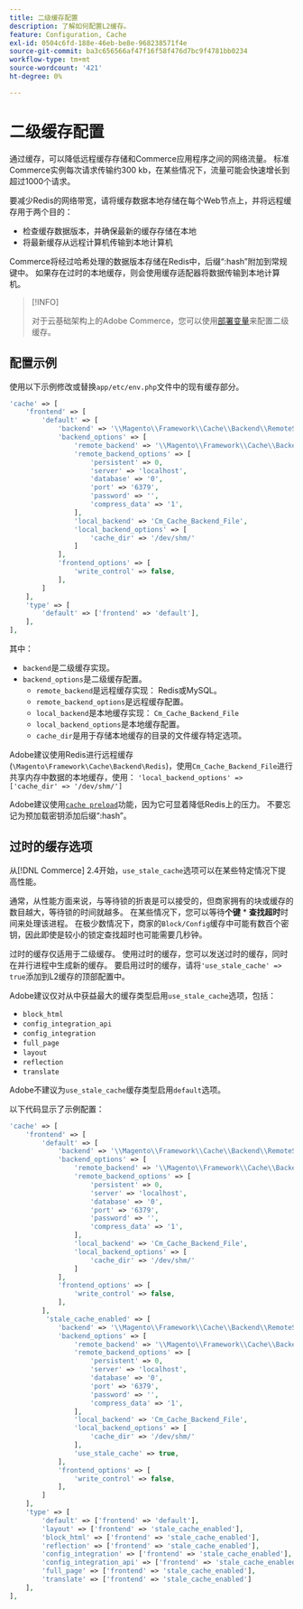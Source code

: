 ```yaml
---
title: 二级缓存配置
description: 了解如何配置L2缓存。
feature: Configuration, Cache
exl-id: 0504c6fd-188e-46eb-be8e-968238571f4e
source-git-commit: ba3c656566af47f16f58f476d7bc9f4781bb0234
workflow-type: tm+mt
source-wordcount: '421'
ht-degree: 0%

---
```


# 二级缓存配置

通过缓存，可以降低远程缓存存储和Commerce应用程序之间的网络流量。 标准Commerce实例每次请求传输约300 kb，在某些情况下，流量可能会快速增长到超过1000个请求。

要减少Redis的网络带宽，请将缓存数据本地存储在每个Web节点上，并将远程缓存用于两个目的：

- 检查缓存数据版本，并确保最新的缓存存储在本地
- 将最新缓存从远程计算机传输到本地计算机

Commerce将经过哈希处理的数据版本存储在Redis中，后缀“:hash”附加到常规键中。 如果存在过时的本地缓存，则会使用缓存适配器将数据传输到本地计算机。

>[!INFO]
>
>对于云基础架构上的Adobe Commerce，您可以使用[部署变量](https://experienceleague.adobe.com/docs/commerce-cloud-service/user-guide/configure/env/stage/variables-deploy.html#redis_backend)来配置二级缓存。

## 配置示例

使用以下示例修改或替换`app/etc/env.php`文件中的现有缓存部分。

```php
'cache' => [
    'frontend' => [
        'default' => [
            'backend' => '\\Magento\\Framework\\Cache\\Backend\\RemoteSynchronizedCache',
            'backend_options' => [
                'remote_backend' => '\\Magento\\Framework\\Cache\\Backend\\Redis',
                'remote_backend_options' => [
                    'persistent' => 0,
                    'server' => 'localhost',
                    'database' => '0',
                    'port' => '6379',
                    'password' => '',
                    'compress_data' => '1',
                ],
                'local_backend' => 'Cm_Cache_Backend_File',
                'local_backend_options' => [
                    'cache_dir' => '/dev/shm/'
                ]
            ],
            'frontend_options' => [
                'write_control' => false,
            ],
        ]
    ],
    'type' => [
        'default' => ['frontend' => 'default'],
    ],
],
```

其中：

- `backend`是二级缓存实现。
- `backend_options`是二级缓存配置。
   - `remote_backend`是远程缓存实现： Redis或MySQL。
   - `remote_backend_options`是远程缓存配置。
   - `local_backend`是本地缓存实现： `Cm_Cache_Backend_File`
   - `local_backend_options`是本地缓存配置。
   - `cache_dir`是用于存储本地缓存的目录的文件缓存特定选项。

Adobe建议使用Redis进行远程缓存(`\Magento\Framework\Cache\Backend\Redis`)，使用`Cm_Cache_Backend_File`进行共享内存中数据的本地缓存，使用： `'local_backend_options' => ['cache_dir' => '/dev/shm/']`

Adobe建议使用[`cache preload`](redis-pg-cache.md#redis-preload-feature)功能，因为它可显着降低Redis上的压力。 不要忘记为预加载密钥添加后缀“:hash”。

## 过时的缓存选项

从[!DNL Commerce] 2.4开始，`use_stale_cache`选项可以在某些特定情况下提高性能。

通常，从性能方面来说，与等待锁的折衷是可以接受的，但商家拥有的块或缓存的数目越大，等待锁的时间就越多。 在某些情况下，您可以等待&#x200B;**个键** \* **查找超时**&#x200B;时间来处理该进程。 在极少数情况下，商家的`Block/Config`缓存中可能有数百个密钥，因此即使是较小的锁定查找超时也可能需要几秒钟。

过时的缓存仅适用于二级缓存。 使用过时的缓存，您可以发送过时的缓存，同时在并行进程中生成新的缓存。 要启用过时的缓存，请将`'use_stale_cache' => true`添加到L2缓存的顶部配置中。

Adobe建议仅对从中获益最大的缓存类型启用`use_stale_cache`选项，包括：

- `block_html`
- `config_integration_api`
- `config_integration`
- `full_page`
- `layout`
- `reflection`
- `translate`

Adobe不建议为`use_stale_cache`缓存类型启用`default`选项。

以下代码显示了示例配置：

```php
'cache' => [
    'frontend' => [
        'default' => [
            'backend' => '\\Magento\\Framework\\Cache\\Backend\\RemoteSynchronizedCache',
            'backend_options' => [
                'remote_backend' => '\\Magento\\Framework\\Cache\\Backend\\Redis',
                'remote_backend_options' => [
                    'persistent' => 0,
                    'server' => 'localhost',
                    'database' => '0',
                    'port' => '6379',
                    'password' => '',
                    'compress_data' => '1',
                ],
                'local_backend' => 'Cm_Cache_Backend_File',
                'local_backend_options' => [
                    'cache_dir' => '/dev/shm/'
                ]
            ],
            'frontend_options' => [
                'write_control' => false,
            ],
        ],
         'stale_cache_enabled' => [
            'backend' => '\\Magento\\Framework\\Cache\\Backend\\RemoteSynchronizedCache',
            'backend_options' => [
                'remote_backend' => '\\Magento\\Framework\\Cache\\Backend\\Redis',
                'remote_backend_options' => [
                    'persistent' => 0,
                    'server' => 'localhost',
                    'database' => '0',
                    'port' => '6379',
                    'password' => '',
                    'compress_data' => '1',
                ],
                'local_backend' => 'Cm_Cache_Backend_File',
                'local_backend_options' => [
                    'cache_dir' => '/dev/shm/'
                ],
                'use_stale_cache' => true,
            ],
            'frontend_options' => [
                'write_control' => false,
            ],
        ]
    ],
    'type' => [
        'default' => ['frontend' => 'default'],
        'layout' => ['frontend' => 'stale_cache_enabled'],
        'block_html' => ['frontend' => 'stale_cache_enabled'],
        'reflection' => ['frontend' => 'stale_cache_enabled'],
        'config_integration' => ['frontend' => 'stale_cache_enabled'],
        'config_integration_api' => ['frontend' => 'stale_cache_enabled'],
        'full_page' => ['frontend' => 'stale_cache_enabled'],
        'translate' => ['frontend' => 'stale_cache_enabled']
    ],
],
```
